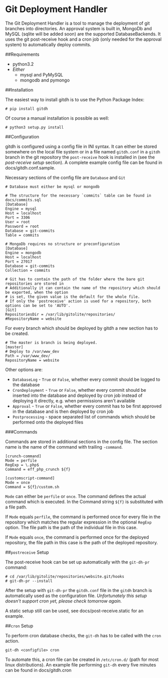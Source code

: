 Git Deployment Handler
=======================

The Git Deployment Handler is a tool to manage the deployment of git branches into directories.
An approval system is built in, MongoDb and MySQL (sqlite will be added soon) are the supported DatabaseBackends.
It uses the git post-receive hook and a cron job (only needed for the approval system) to automatically deploy commits.

##Requirements

 * python3.2
 * _Either_
   * mysql and PyMySQL
   * mongodb and pymongo

##Installation

The easiest way to install gitdh is to use the Python Package Index:

    # pip install gitdh

Of course a manual installation is possible as well:

    # python3 setup.py install

##Configuration

gitdh is configured using a config file in INI syntax.
It can either be stored somewhere on the local file system or in a file named `gitdh.conf` in a `gitdh` branch in the git repository the `post-receive` hook is installed in (see the _post-receive setup_ section).
A complete example config file can be found in docs/gitdh.conf.sample.

Necessary sections of the config file are `Database` and `Git`

    # Database must either be mysql or mongodb
    
    # The structure for the necessary `commits` table can be found in docs/commits.sql
    [Database]
    Engine = mysql
    Host = localhost
    Port = 3306
    User = root
    Password = root
    Database = git-commits
    Table = commits
    
    # MongoDb requires no structure or preconfiguration
    [Database]
    Engine = mongodb
    Host = localhost
    Port = 27017
    Database = git-commits
    Collection = commits
    
    # Git has to contain the path of the folder where the bare git repositories are stored in
    # Additionally it can contain the name of the repository which should be exported, when the option
    # is set, the given value is the default for the whole file.
    # If only the 'postreceive' action is used for a repository, both options can be set to 'AUTO'.
    [Git]
    RepositoriesDir = /var/lib/gitolite/repositories/
    #RepositoryName = website

For every branch which should be deployed by gitdh a new section has to be created.

    # The master is branch is being deployed.
    [master]
    # Deploy to /var/www_dev
    Path = /var/www_dev/
    RepositoryName = website

Other options are:

 * `DatabaseLog` - `True` or `False`, whether every commit should be logged to the database
 * `CronDeployment` - `True` or `False`, whether every commit should be inserted into the database and deployed by cron job instead of deploying it directly, e.g. when permissions aren't available
 * `Approval` - `True` or `False`, whether every commit has to be first approved in the database and is then deployed by cron job
 * `Postprocessing` - space separated list of commands which should be performed onto the deployed files

###Commands

Commands are stored in additional sections in the config file.
The section name is the name of the command with trailing `-command`.

    [crunch-command]
    Mode = perfile
    RegExp = \.php$
    Command = eff_php_crunch ${f}
    
    [customscript-command]
    Mode = once
    Command = ${f}/custom.sh

`Mode` can either be `perfile` or `once`. The command defines the actual command which is executed.
In the Command string `${f}` is substituted with a file path.

If `Mode` equals `perfile`, the command is performed once for every file in the repository which matches the regular expression in the optional `RegExp` option. The file path is the path of the individual file in this case.

If `Mode` equals `once`, the command is performed once for the deployed repository, the file path in this case is the path of the deployed repository.

##`postreceive` Setup

The post-receive hook can be set up automatically with the `git-dh-pr` command:

    # cd /var/lib/gitolite/repositories/website.git/hooks
    # git-dh-pr --install

After the setup with `git-dh-pr` the `gitdh.conf` file in the `gitdh` branch is automatically used as the configuration file. *Unfortunately this setup doesn't support cron _yet_, please check tomorrow again.*

A static setup still can be used, see docs/post-receive.static for an example.

##`cron` Setup

To perform cron database checks, the `git-dh` has to be called with the `cron` action.

    git-dh <configfile> cron

To automate this, a cron file can be created in `/etc/cron.d/` (path for most linux distributions).
An example file performing `git-dh` every five minutes can be found in docs/gitdh.cron
